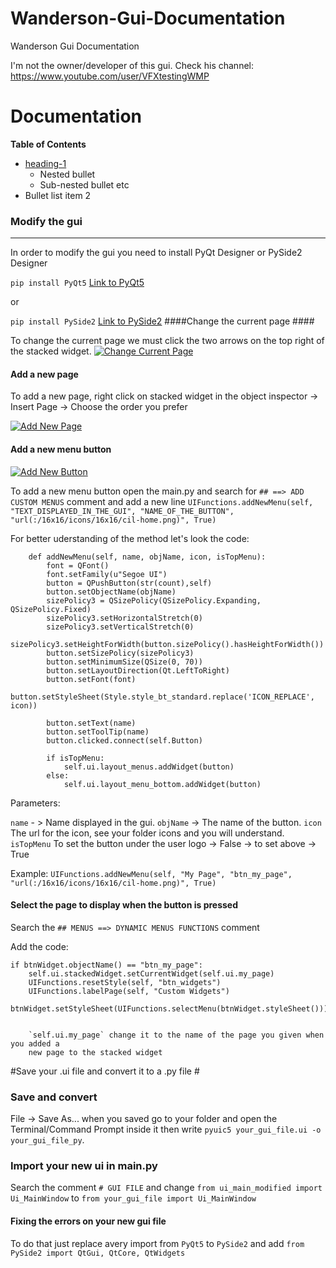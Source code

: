 # Wanderson-Gui-Documentation
Wanderson Gui Documentation


I'm not the owner/developer of this gui.
Check his channel: https://www.youtube.com/user/VFXtestingWMP


# Documentation



**Table of Contents**

- [heading-1](#heading-1 "Goto heading-1")
  - Nested bullet
   - Sub-nested bullet etc
 - Bullet list item 2 




### Modify the gui ###

                
----
In order to modify the gui you need to install PyQt Designer or PySide2 Designer

`pip install PyQt5`
	[Link to PyQt5](https://pypi.org/project/PyQt5/ "Link to PyQt5")
	
or

`pip install PySide2`
[Link to PySide2](https://pypi.org/project/PySide2/ "Link to PySide2")
####Change the current page ####

To change the current page we must click the two arrows on the top right of the stacked widget.
[![Change Current Page](https://i.imgur.com/w6Tk8WK.png "Change Current Page")](https://i.imgur.com/w6Tk8WK.png "Change Current Page")

#### Add a new page ####

To add a new page,  right click on stacked widget in the object inspector -> Insert Page -> Choose the order you prefer

[![Add New Page](https://i.imgur.com/SQue5Ue.png "Add New Page")](https://i.imgur.com/SQue5Ue.png "Add New Page")


#### Add a new menu button ####


[![Add New Button](https://i.imgur.com/zIdhiID.png "Add New Button")](https://i.imgur.com/zIdhiID.png "Add New Button")

To add a new menu button open the main.py and search for `## ==> ADD CUSTOM MENUS` comment and add a new line `UIFunctions.addNewMenu(self, "TEXT_DISPLAYED_IN_THE_GUI", "NAME_OF_THE_BUTTON", "url(:/16x16/icons/16x16/cil-home.png)", True)`

For better uderstanding of the method let's look the code:


        def addNewMenu(self, name, objName, icon, isTopMenu):
        	font = QFont()
        	font.setFamily(u"Segoe UI")
        	button = QPushButton(str(count),self)
        	button.setObjectName(objName)
			sizePolicy3 = QSizePolicy(QSizePolicy.Expanding, QSizePolicy.Fixed)
			sizePolicy3.setHorizontalStretch(0)
			sizePolicy3.setVerticalStretch(0)
			sizePolicy3.setHeightForWidth(button.sizePolicy().hasHeightForWidth())
			button.setSizePolicy(sizePolicy3)
			button.setMinimumSize(QSize(0, 70))
			button.setLayoutDirection(Qt.LeftToRight)
			button.setFont(font)
			button.setStyleSheet(Style.style_bt_standard.replace('ICON_REPLACE', icon))

			button.setText(name)
			button.setToolTip(name)
			button.clicked.connect(self.Button)

			if isTopMenu:
				self.ui.layout_menus.addWidget(button)
			else:
				self.ui.layout_menu_bottom.addWidget(button)


Parameters:

`name` - > Name displayed in the gui.
`objName` -> The name of the button.
`icon` The url for the icon, see your folder icons and you will understand.
`isTopMenu`  To set the button under the user logo -> False -> to set above -> True

Example:
`UIFunctions.addNewMenu(self, "My Page", "btn_my_page", "url(:/16x16/icons/16x16/cil-home.png)", True)`

#### Select the page to display when the button is pressed ####

Search the `## MENUS ==> DYNAMIC MENUS FUNCTIONS` comment

Add the code:
        
	if btnWidget.objectName() == "btn_my_page":
		self.ui.stackedWidget.setCurrentWidget(self.ui.my_page)
		UIFunctions.resetStyle(self, "btn_widgets")
		UIFunctions.labelPage(self, "Custom Widgets")
		btnWidget.setStyleSheet(UIFunctions.selectMenu(btnWidget.styleSheet()))
		
		
		`self.ui.my_page` change it to the name of the page you given when you added a 
		new page to the stacked widget
		
#Save your .ui file and convert it to a .py file #
### Save and convert ###

File -> Save As... when you saved go to your folder and open the Terminal/Command Prompt inside it then write `pyuic5 your_gui_file.ui -o your_gui_file_py`.

### Import your new ui in main.py ###

Search the comment `# GUI FILE` and change `from ui_main_modified import Ui_MainWindow` to `from your_gui_file import Ui_MainWindow`

#### Fixing the errors on your new gui file ####

To do that just replace avery import from `PyQt5` to `PySide2` and add 
`from PySide2 import QtGui, QtCore, QtWidgets`








